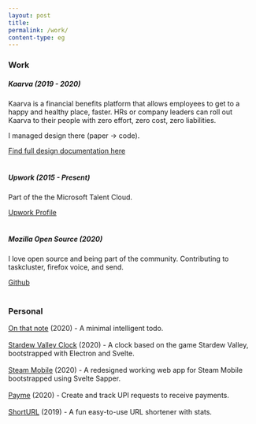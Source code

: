 ```yaml
---
layout: post
title:
permalink: /work/
content-type: eg
---
```


### Work

##### Kaarva (2019 - 2020)

Kaarva is a financial benefits platform that allows employees to get to a happy and healthy place, faster. HRs or company leaders can roll out Kaarva to their people with zero effort, zero cost, zero liabilities.

I managed design there (paper → code).

[Find full design documentation here](https://kaarvadesign.now.sh/)  
<br>

##### Upwork (2015 - Present)

Part of the the Microsoft Talent Cloud.

[Upwork Profile](https://www.upwork.com/freelancers/~019a529e93d0125d71)  
<br>

##### Mozilla Open Source (2020)

I love open source and being part of the community. Contributing to taskcluster, firefox voice, and send.

[Github](https://www.github.com/rohanharikr)
<br>
<br>

### Personal

[On that note](https://www.producthunt.com/posts/on-that-note) (2020) - A minimal intelligent todo.  
  <br>
[Stardew Valley Clock](https://github.com/rohanharikr/StardewValleyClock) (2020) - A clock based on the game Stardew Valley, bootstrapped with Electron and Svelte.  
  <br>
[Steam Mobile](https://steammobile.now.sh/) (2020) - A redesigned working web app for Steam Mobile bootstrapped using Svelte Sapper.  
  <br>
[Payme](https://paymefromkaarva.imfast.io/) (2020) - Create and track UPI requests to receive payments.  
  <br>
[ShortURL](https://rohanharikr.github.io/short-url/templates/index.html) (2019) - A fun easy-to-use URL shortener with stats.  
  <br>


<!-- #### Music

<iframe width="100%" height="75" scrolling="no" frameborder="no" allow="autoplay" src="https://w.soundcloud.com/player/?url=https%3A//api.soundcloud.com/tracks/854458825&color=%23000000&auto_play=false&hide_related=false&show_comments=true&show_user=true&show_reposts=false&show_teaser=true&visual=true"></iframe><div style="font-size: 10px; color: #cccccc;line-break: anywhere;word-break: normal;overflow: hidden;white-space: nowrap;text-overflow: ellipsis; font-family: Interstate,Lucida Grande,Lucida Sans Unicode,Lucida Sans,Garuda,Verdana,Tahoma,sans-serif;font-weight: 100;"><a href="https://soundcloud.com/stinkfiststinks" title="thoran" target="_blank" style="color: #cccccc; text-decoration: none;">thoran</a> · <a href="https://soundcloud.com/stinkfiststinks/castle-in-the-mist-from-ico" title="castle in the mist - a song from ico" target="_blank" style="color: #cccccc; text-decoration: none;">castle in the mist - a song from ico</a></div>
<br>
<iframe width="100%" height="75" scrolling="no" frameborder="no" allow="autoplay" src="https://w.soundcloud.com/player/?url=https%3A//api.soundcloud.com/tracks/846670150&color=%23000000&auto_play=false&hide_related=false&show_comments=true&show_user=true&show_reposts=false&show_teaser=true&visual=true"></iframe><div style="font-size: 10px; color: #cccccc;line-break: anywhere;word-break: normal;overflow: hidden;white-space: nowrap;text-overflow: ellipsis; font-family: Interstate,Lucida Grande,Lucida Sans Unicode,Lucida Sans,Garuda,Verdana,Tahoma,sans-serif;font-weight: 100;"><a href="https://soundcloud.com/stinkfiststinks" title="thoran" target="_blank" style="color: #cccccc; text-decoration: none;">thoran</a> · <a href="https://soundcloud.com/stinkfiststinks/knowing" title="knowing" target="_blank" style="color: #cccccc; text-decoration: none;">knowing</a></div>
<br>
<iframe width="100%" height="75" scrolling="no" frameborder="no" allow="autoplay" src="https://w.soundcloud.com/player/?url=https%3A//api.soundcloud.com/tracks/846678085&color=%23000000&auto_play=false&hide_related=false&show_comments=true&show_user=true&show_reposts=false&show_teaser=true&visual=true"></iframe><div style="font-size: 10px; color: #cccccc;line-break: anywhere;word-break: normal;overflow: hidden;white-space: nowrap;text-overflow: ellipsis; font-family: Interstate,Lucida Grande,Lucida Sans Unicode,Lucida Sans,Garuda,Verdana,Tahoma,sans-serif;font-weight: 100;"><a href="https://soundcloud.com/stinkfiststinks" title="thoran" target="_blank" style="color: #cccccc; text-decoration: none;">thoran</a> · <a href="https://soundcloud.com/stinkfiststinks/cicada" title="cicada" target="_blank" style="color: #cccccc; text-decoration: none;">cicada</a></div> -->